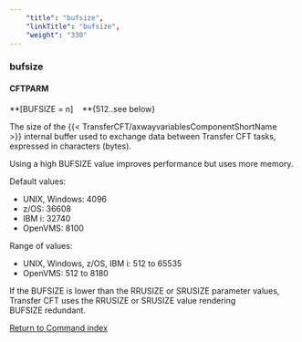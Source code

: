 ```yaml
---
    "title": "bufsize",
    "linkTitle": "bufsize",
    "weight": "330"
---
```

<span id="bufsize"></span>

### bufsize

#### CFTPARM

**[BUFSIZE = n]    **{512..see
below}

The size of the {{< TransferCFT/axwayvariablesComponentShortName  >}} internal buffer used to exchange data between Transfer CFT
tasks, expressed in characters (bytes).

Using a high BUFSIZE value improves
performance but uses more memory.

Default values:

- UNIX, Windows: 4096
- z/OS: 36608
- IBM i: 32740
- OpenVMS: 8100

Range of values:

- UNIX, Windows, z/OS, IBM i: 512
    to 65535
- OpenVMS: 512 to 8180

If the BUFSIZE is lower than the RRUSIZE or SRUSIZE parameter values, Transfer CFT uses the RRUSIZE or SRUSIZE value rendering BUFSIZE redundant.

[Return to Command index](../../)
